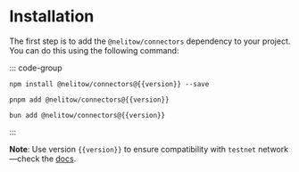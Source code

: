 <script setup>
  import { data } from '../../versions.data'
  const { version } = data
</script>

# Installation

The first step is to add the `@nelitow/connectors` dependency to your project. You can do this using the following command:

::: code-group

```sh-vue [npm]
npm install @nelitow/connectors@{{version}} --save
```

```sh-vue [pnpm]
pnpm add @nelitow/connectors@{{version}}
```

```sh-vue [bun]
bun add @nelitow/connectors@{{version}}
```

:::

**Note**: Use version `{{version}}` to ensure compatibility with `testnet` network—check the [docs](https://docs.fuel.network/guides/installation/#using-the-latest-toolchain).
